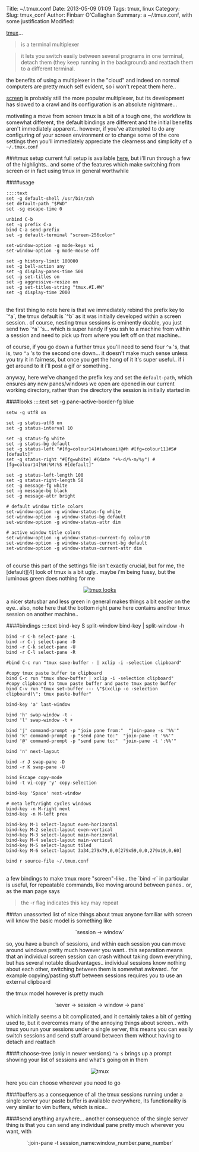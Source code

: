 Title: ~/.tmux.conf
Date: 2013-05-09 01:09
Tags: tmux, linux
Category:
Slug: tmux_conf
Author: Finbarr O'Callaghan
Summary: a ~/.tmux.conf, with some justification
Modified:


[tmux][1]...
>is a terminal multiplexer

>it lets you switch easily between several programs in one terminal, detach them
>(they keep running in the background) and reattach them to a different
>terminal.

the benefits of using a multiplexer in the "cloud" and indeed on normal
computers are pretty much self evident, so i won't repeat them here..

[screen][2] is probably still the more popular multiplexer, but its development
has slowed to a crawl and its configuration is an absolute nightmare...
  
motivating a move from screen tmux is a bit of a tough one, the workflow is
somewhat different, the default bindings are different and the initial benefits
aren't immediately apparent.. however, if you've attempted to do any configuring
of your screen environment or to change some of the core settings then you'll
immediately appreciate the clearness and simplicity of a `~/.tmux.conf`


###tmux setup
current full setup is available [here][3], but i'll run through a few of the
highlights.. and some of the features which make switching from screen or in
fact using tmux in general worthwhile

####usage

    ::::text
    set -g default-shell /usr/bin/zsh
    set default-path "$PWD"
    set -sg escape-time 0

    unbind C-b
    set -g prefix C-a
    bind C-a send-prefix
    set -g default-terminal "screen-256color"
    
    set-window-option -g mode-keys vi
    set-window-option -g mode-mouse off
    
    set -g history-limit 100000
    set -g bell-action any
    set -g display-panes-time 500
    set -g set-titles on
    set -g aggressive-resize on
    set -g set-titles-string "tmux.#I.#W"
    set -g display-time 2000
<br/>
the first thing to note here is that we immediately rebind the prefix key to
`^a`, the tmux default is `^b` as it was initially developed within a screen
session.. of course, nesting tmux sessions is eminently doable, you just send
two `^a` 's... which is super handy if you ssh to a machine from within a
session and need to pick up from where you left off on that machine..

of course, if you go down a further tmux you'll need to send four `^a` 's, that
is, two `^a` 's to the second one down... it doesn't make much sense unless you
try it in fairness, but once you get the hang of it it's super useful.. if i get
around to it i'll post a gif or something..

anyway, here we've changed the prefix key and set the `default-path`, which
ensures any new panes/windows we open are opened in our current working
directory, rather than the directory the session is initially started in
    
####looks
    ::::text 
    set -g pane-active-border-fg blue
    
    setw -g utf8 on
    
    set -g status-utf8 on
    set -g status-interval 10
    
    set -g status-fg white
    set -g status-bg default                                           
    set -g status-left "#[fg=colour14]#(whoami)@#h #[fg=colour11]#S#[default]"
    set -g status-right "#[fg=white] #(date "+%-d/%-m/%y") #[fg=colour14]%H:%M:%S #[default]"
    
    set -g status-left-length 100                          
    set -g status-right-length 50                          
    set -g message-fg white
    set -g message-bg black
    set -g message-attr bright
    
    # default window title colors
    set-window-option -g window-status-fg white
    set-window-option -g window-status-bg default
    set-window-option -g window-status-attr dim
    
    # active window title colors
    set-window-option -g window-status-current-fg colour10
    set-window-option -g window-status-current-bg default
    set-window-option -g window-status-current-attr dim
<br/>
of course this part of the settings file isn't exactly crucial, but for me, the
[default][4] look of tmux is a bit ugly.. maybe i'm being fussy, but the luminous
green does nothing for me 

[<p align="center"><img src="/static/images/tmux_looks_thumb.png" alt="tmux looks"/></p>][5]
a nicer statusbar and less green in general makes things a bit easier on the
eye.. also, note here that the bottom right pane here contains another tmux session
on another machine.. 
    
####bindings
    ::::text
    bind-key S split-window
    bind-key | split-window -h
    
    bind -r C-h select-pane -L
    bind -r C-j select-pane -D
    bind -r C-k select-pane -U
    bind -r C-l select-pane -R
    
    #bind C-c run "tmux save-buffer - | xclip -i -selection clipboard"
    
    #copy tmux paste buffer to clipboard
    bind C-c run "tmux show-buffer | xclip -i -selection clipboard"
    #copy clipboard to tmux paste buffer and paste tmux paste buffer
    bind C-v run "tmux set-buffer --- \"$(xclip -o -selection clipboard)\"; tmux paste-buffer"
    
    bind-key 'a' last-window
    
    bind 'h' swap-window -t -
    bind 'l' swap-window -t +
    
    bind 'j' command-prompt -p "join pane from:"  "join-pane -s '%%'"
    bind 'k' command-prompt -p "send pane to:"  "join-pane -t '%%'"
    bind '@' command-prompt -p "send pane to:"  "join-pane -t ':%%'"
    
    bind 'n' next-layout
    
    bind -r J swap-pane -D
    bind -r K swap-pane -U
    
    bind Escape copy-mode
    bind -t vi-copy 'y' copy-selection  
    
    bind-key 'Space' next-window
    
    # meta left/right cycles windows
    bind-key -n M-right next
    bind-key -n M-left prev
    
    bind-key M-1 select-layout even-horizontal
    bind-key M-2 select-layout even-vertical
    bind-key M-3 select-layout main-horizontal
    bind-key M-4 select-layout main-vertical
    bind-key M-5 select-layout tiled
    bind-key M-6 select-layout 3a34,279x79,0,0[279x59,0,0,279x19,0,60]
    
    bind r source-file ~/.tmux.conf
<br/>
a few bindings to make tmux more "screen"-like..  the `bind -r` in particular is
useful, for repeatable commands, like moving around between panes.. or, as the
man page says

>the -r flag indicates this key may repeat

###an unassorted list of nice things about tmux
anyone familiar with screen will know the basic model is something like 
<p align="center">`session -> window`</p> 
so, you have a bunch of sessions, and within each session you can move around
windows pretty much however you want..  this separation means that an individual
screen session can crash without taking down everything, but has several notable
disadvantages.. individual sessions know nothing about each other, switching
between them is somewhat awkward..  for example copying/pasting stuff between sessions
requires you to use an external clipboard  

the tmux model however is pretty much
<p align="center">`sever -> session -> window -> pane`</p> 
which initially seems a bit complicated, and it certainly takes a bit of getting
used to, but it overcomes many of the annoying things about screen.. with tmux
you run your sessions under a single server, this means you can easily switch
sessions and send stuff around between them without having to detach and reattach

####:choose-tree (only in newer versions)
`^a s` brings up a prompt showing your list of sessions and what's going on in them 
<p align="center"><img src="/static/images/tmux_choosetree.png" alt="tmux"/></p>
here you can choose wherever you need to go

####buffers
as a consequence of all the tmux sessions running under a single server your
paste buffer is available everywhere, its functionality is very similar to vim
buffers, which is nice..

####send anything anywhere...
another consequence of the single server thing is that you can send any
individual pane pretty much wherever you want, with
<p align="center">`:join-pane -t session_name:window_number.pane_number`</p> 


[1]: http://tmux.sourceforge.net/
[2]: http://www.gnu.org/software/screen/
[3]: https://raw.github.com/finbarrocallaghan/dotfiles/master/tmux.conf
[4]: http://tmux.sourceforge.net/tmux3.png
[5]: /static/images/tmux_looks.png
